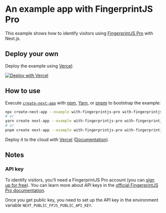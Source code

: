 # An example app with FingerprintJS Pro

This example shows how to identify visitors using [FingerprintJS Pro](https://fingerprintjs.com/) with Next.js.

## Deploy your own

Deploy the example using [Vercel](https://vercel.com?utm_source=github&utm_medium=readme&utm_campaign=next-example):

[![Deploy with Vercel](https://vercel.com/button)](https://vercel.com/new/git/external?repository-url=https://github.com/vercel/next.js/tree/canary/examples/with-fingerprintjs-pro&project-name=with-fingerprintjs-pro&repository-name=with-fingerprintjs-pro)

## How to use

Execute [`create-next-app`](https://github.com/vercel/next.js/tree/canary/packages/create-next-app) with [npm](https://docs.npmjs.com/cli/init), [Yarn](https://yarnpkg.com/lang/en/docs/cli/create/), or [pnpm](https://pnpm.io) to bootstrap the example:

```bash
npx create-next-app --example with-fingerprintjs-pro with-fingerprintjs-pro-app
# or
yarn create next-app --example with-fingerprintjs-pro with-fingerprintjs-pro-app
# or
pnpm create next-app --example with-fingerprintjs-pro with-fingerprintjs-pro-app
```

Deploy it to the cloud with [Vercel](https://vercel.com/new?utm_source=github&utm_medium=readme&utm_campaign=next-example) ([Documentation](https://nextjs.org/docs/deployment)).

## Notes

### API key

To identify visitors, you'll need a FingerprintJS Pro account (you can [sign up for free](https://dashboard.fingerprintjs.com/signup/)).
You can learn more about API keys in the [official FingerprintJS Pro documentation](https://dev.fingerprintjs.com/docs/quick-start-guide).

Once you get public key, you need to set up the API key in the environment variable `NEXT_PUBLIC_FPJS_PUBLIC_API_KEY`.
